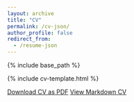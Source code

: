 ```yaml
---
layout: archive
title: "CV"
permalink: /cv-json/
author_profile: false
redirect_from:
  - /resume-json
---
```


{% include base_path %}

{% include cv-template.html %}

<div class="cv-download-links">
  <a href="{{ base_path }}/files/CV_Wesley.pdf" class="btn btn--primary">Download CV as PDF</a>
  <a href="{{ base_path }}" class="btn btn--inverse">View Markdown CV</a>
</div>
